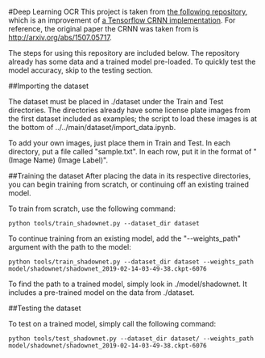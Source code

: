 #Deep Learning OCR
This project is taken from [the following repository](https://github.com/vinayakkailas/Deeplearning-OCR), which is an improvement of [a Tensorflow CRNN implementation](https://github.com/MaybeShewill-CV/CRNN_Tensorflow). For reference, the original paper the CRNN was taken from is http://arxiv.org/abs/1507.05717.

The steps for using this repository are included below. The repository already has some data and a trained model pre-loaded. To quickly test the model accuracy, skip to the testing section.

##Importing the dataset

The dataset must be placed in ./dataset under the Train and Test directories. The directories already have some license plate images from the first dataset included as examples; the script to load these images is at the bottom of ../../main/dataset/import_data.ipynb.

To add your own images, just place them in Train and Test. In each directory, put a file called "sample.txt". In each row, put it in the format of "(Image Name) (Image Label)".

##Training the dataset
After placing the data in its respective directories, you can begin training from scratch, or continuing off an existing trained model.

To train from scratch, use the following command:
```
python tools/train_shadownet.py --dataset_dir dataset
```

To continue training from an existing model, add the "--weights_path" argument with the path to the model:
```
python tools/train_shadownet.py --dataset_dir dataset --weights_path model/shadownet/shadownet_2019-02-14-03-49-38.ckpt-6076
```

To find the path to a trained model, simply look in ./model/shadownet. It includes a pre-trained model on the data from ./dataset.

##Testing the dataset

To test on a trained model, simply call the following command:
```
python tools/test_shadownet.py --dataset_dir dataset/ --weights_path model/shadownet/shadownet_2019-02-14-03-49-38.ckpt-6076
```

